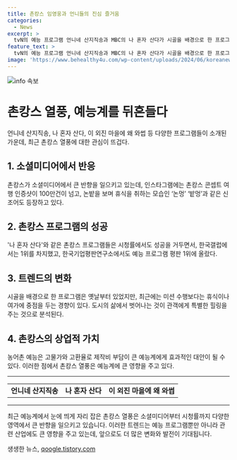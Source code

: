```yaml
---
title: 촌캉스 임영웅과 언니들의 진심 즐거움
categories:
  - News
excerpt: >
  tvN의 예능 프로그램 언니네 산지직송과 MBC의 나 혼자 산다가 시골을 배경으로 한 프로그램으로 큰 인기를 끌고 있다. 촌캉스의 트렌드를 반영한 이들 프로그램은 시골에서의 휴식과 노는 모습에 시청자들의 관심을 끌고 있으며, 미션보다 휴식과 즐거움에 초점을 맞춘 콘텐츠가 다시금 주목받고 있다. 해당 프로그램들은 한국인들에게 즐겨보는 프로그램으로 손꼽히며, SNS에서도 대규모로 관련 게시글이 공유되고 있어 촌캉스의 트렌드를 보여주고 있다. 관련하여 전문가들은 시골 풍경이 새로운 매력을 불러일으키며, 힐링 공간으로서 시청자들에게 새로운 즐거움을 선사한다고 분석하고 있다.
feature_text: >
  tvN의 예능 프로그램 언니네 산지직송과 MBC의 나 혼자 산다가 시골을 배경으로 한 프로그램으로 큰 인기를 끌고 있다. 촌캉스의 트렌드를 반영한 이들 프로그램은 시골에서의 휴식과 노는 모습에 시청자들의 관심을 끌고 있으며, 미션보다 휴식과 즐거움에 초점을 맞춘 콘텐츠가 다시금 주목받고 있다. 해당 프로그램들은 한국인들에게 즐겨보는 프로그램으로 손꼽히며, SNS에서도 대규모로 관련 게시글이 공유되고 있어 촌캉스의 트렌드를 보여주고 있다. 관련하여 전문가들은 시골 풍경이 새로운 매력을 불러일으키며, 힐링 공간으로서 시청자들에게 새로운 즐거움을 선사한다고 분석하고 있다.
image: 'https://www.behealthy4u.com/wp-content/uploads/2024/06/koreanews.jpg'
---
```


<p><img src="https://www.behealthy4u.com/wp-content/uploads/2024/06/koreanews.jpg" alt="info 속보" /></p>

<h1>촌캉스 열풍, 예능계를 뒤흔들다</h1>

<p data-ke-size="size16">언니네 산지직송, 나 혼자 산다, 이 외진 마을에 왜 와썹 등 다양한 프로그램들이 소개된 가운데, 최근 촌캉스 열풍에 대한 관심이 뜨겁다.</p>

<h2>1. 소셜미디어에서 반응</h2>

<p data-ke-size="size16">촌캉스가 소셜미디어에서 큰 반향을 일으키고 있는데, 인스타그램에는 촌캉스 콘셉트 여행 인증샷이 100만건이 넘고, 논밭을 보며 휴식을 취하는 모습인 ‘논멍’ ‘밭멍’과 같은 신조어도 등장하고 있다.</p>

<h2>2. 촌캉스 프로그램의 성공</h2>

<p data-ke-size="size16">'나 혼자 산다'와 같은 촌캉스 프로그램들은 시청률에서도 성공을 거두면서, 한국갤럽에서는 1위를 차지했고, 한국기업평판연구소에서도 예능 프로그램 평판 1위에 올랐다.</p>

<h2>3. 트렌드의 변화</h2>

<p data-ke-size="size16">시골을 배경으로 한 프로그램은 옛날부터 있었지만, 최근에는 미션 수행보다는 휴식이나 여가에 중점을 두는 경향이 있다. 도시의 삶에서 벗어나는 것이 관객에게 특별한 힐링을 주는 것으로 분석된다.</p>

<h2>4. 촌캉스의 상업적 가치</h2>

<p data-ke-size="size16">농어촌 예능은 고물가와 고환율로 제작비 부담이 큰 예능계에게 효과적인 대안이 될 수 있다. 이러한 점에서 촌캉스 열풍은 예능계에 큰 영향을 주고 있다.</p>

<hr>

<table>
  <tr>
    <td style="text-align: center; height: 17px;"><b>언니네 산지직송</b></td>
    <td style="text-align: center; height: 17px;"><b>나 혼자 산다</b></td>
    <td style="text-align: center; height: 17px;"><b>이 외진 마을에 왜 와썹</b></td>
  </tr>
</table>

<hr>

<p data-ke-size="size16">최근 예능계에서 눈에 띄게 자리 잡은 촌캉스 열풍은 소셜미디어부터 시청률까지 다양한 영역에서 큰 반향을 일으키고 있습니다. 이러한 트렌드는 예능 프로그램뿐만 아니라 관련 산업에도 큰 영향을 주고 있는데, 앞으로도 더 많은 변화와 발전이 기대됩니다.</p>
생생한 뉴스, <a href="https://qoogle.tistory.com" rel="dofollow">qoogle.tistory.com</a>


